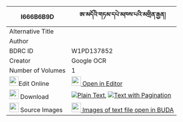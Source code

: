 |I666B6B9D|ཨ་མདོའི་གཏམ་དཔེ་མཁས་པའི་མགྲིན་རྒྱན། 
| --- | --- 
|Alternative Title |
|Author | 
|BDRC ID | W1PD137852
|Creator | Google OCR
|Number of Volumes| 1
|<img width="25" src="https://img.icons8.com/color/25/000000/edit-property.png">Edit Online| [<img width="25" src="https://avatars.githubusercontent.com/u/45091458?s=200&v=4"> Open in Editor](http://editor.openpecha.org/I666B6B9D)
|<img width="25" src="https://img.icons8.com/fluent/48/000000/download-2.png"/>  Download | [![](https://img.icons8.com/color/20/000000/txt.png)Plain Text](https://github.com/Openpecha/I666B6B9D/releases/download/v1/amdo_i_tampe_khepa_i_dringyen_plain_I666B6B9D.zip), [![](https://img.icons8.com/color/20/000000/txt.png)Text with Pagination](https://github.com/Openpecha/I666B6B9D/releases/download/v1/amdo_i_tampe_khepa_i_dringyen_pages_I666B6B9D.zip)
|<img width="25" src="https://img.icons8.com/plasticine/100/000000/pictures-folder.png"/>  Source Images | [<img width="25" src="https://library.bdrc.io/icons/BUDA-small.svg"> Images of text file open in BUDA](https://library.bdrc.io/show/bdr:W1PD137852)